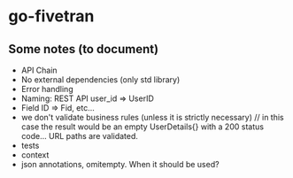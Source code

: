 # go-fivetran

## Some notes (to document)

- API Chain
- No external dependencies (only std library)
- Error handling
- Naming: REST API user_id => UserID
- Field ID => Fid, etc...
- we don't validate business rules (unless it is strictly necessary) // in this case the result would be an empty UserDetails{} with a 200 status code... URL paths are validated.
- tests
- context
- json annotations, omitempty. When it should be used? 
